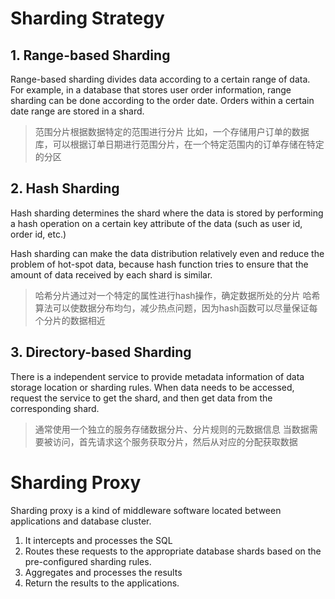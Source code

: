 
# Sharding Strategy

## 1. Range-based Sharding

Range-based sharding divides data according to a certain range of data.
For example, in a database that stores user order information, range sharding can be done according to the order date. Orders within a certain date range are stored in a shard.

> 范围分片根据数据特定的范围进行分片
> 比如，一个存储用户订单的数据库，可以根据订单日期进行范围分片，在一个特定范围内的订单存储在特定的分区

## 2. Hash Sharding

Hash sharding determines the shard where the data is stored by performing a hash operation on a certain key attribute of the data (such as user id, order id, etc.)

Hash sharding can make the data distribution relatively even and reduce the problem of hot-spot data, because hash function tries to ensure that the amount of data received by each shard is similar.

> 哈希分片通过对一个特定的属性进行hash操作，确定数据所处的分片
> 哈希算法可以使数据分布均匀，减少热点问题，因为hash函数可以尽量保证每个分片的数据相近

## 3. Directory-based Sharding

There is a independent service to provide metadata information of data storage location or sharding rules.
When data needs to be accessed, request the service to get the shard, and then get data from the corresponding shard.

>通常使用一个独立的服务存储数据分片、分片规则的元数据信息
>当数据需要被访问，首先请求这个服务获取分片，然后从对应的分配获取数据

# Sharding Proxy

Sharding proxy is a kind of middleware software located between applications and database cluster.
1. It intercepts and processes the SQL
2. Routes these requests to the appropriate database shards based on the pre-configured sharding rules.
3. Aggregates and processes the results
4. Return the results to the applications.




